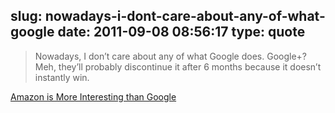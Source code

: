slug: nowadays-i-dont-care-about-any-of-what-google
date: 2011-09-08 08:56:17
type: quote
---

> Nowadays, I don’t care about any of what Google does. Google+? Meh, they’ll probably discontinue it after 6 months because it doesn’t instantly win.

[Amazon is More Interesting than Google](http://www.abtinforouzandeh.com/2011/09/07/Amazon-is-More-Interesting-than-Google.html)
